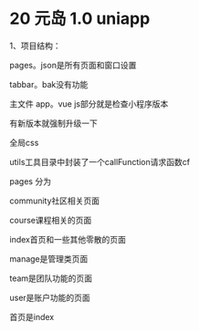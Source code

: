 # 20  元岛 1.0 uniapp





1、项目结构：



pages。json是所有页面和窗口设置



tabbar。bak没有功能



主文件 app。vue     js部分就是检查小程序版本

有新版本就强制升级一下

全局css 





utils工具目录中封装了一个callFunction请求函数cf





pages 分为



community社区相关页面



course课程相关的页面

index首页和一些其他零散的页面

manage是管理类页面

team是团队功能的页面

user是账户功能的页面



首页是index



 























